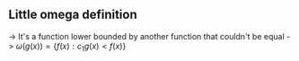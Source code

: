 	
## Little omega definition

-> It's a function lower bounded by another function that couldn't be equal
-> $\omega(g(x)) = \{ f(x): c_{1}g(x) < f(x)\}$



